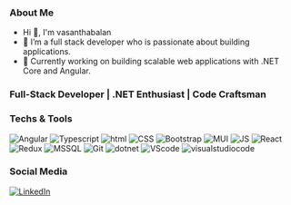 
### About Me
- Hi 👋, I'm vasanthabalan
- 👀 I’m a full stack developer who is passionate about building applications.
- 🔭 Currently working on building scalable web applications with .NET Core and Angular.

### Full-Stack Developer | .NET Enthusiast | Code Craftsman


###  Techs & Tools
![Angular](https://img.shields.io/badge/Angular-0F0F11.svg?style=for-the-badge&logo=Angular&logoColor=white)
![Typescript](https://img.shields.io/badge/TypeScript-007ACC?style=for-the-badge&logo=typescript&logoColor=white)
![html](https://img.shields.io/badge/HTML5-E34F26.svg?style=for-the-badge&logo=HTML5&logoColor=white)
![CSS](https://img.shields.io/badge/CSS3-1572B6.svg?style=for-the-badge&logo=CSS3&logoColor=white)
![Bootstrap](https://img.shields.io/badge/Bootstrap-7952B3.svg?style=for-the-badge&logo=Bootstrap&logoColor=white)
![MUI](https://img.shields.io/badge/MUI-007FFF.svg?style=for-the-badge&logo=MUI&logoColor=white)
![JS](https://img.shields.io/badge/JavaScript-F7DF1E.svg?style=for-the-badge&logo=JavaScript&logoColor=black)
![React](https://img.shields.io/badge/React-61DAFB.svg?style=for-the-badge&logo=React&logoColor=black)
![Redux](https://img.shields.io/badge/Redux-764ABC.svg?style=for-the-badge&logo=Redux&logoColor=white)
![MSSQL](https://img.shields.io/badge/Microsoft%20SQL%20Server-CC2927.svg?style=for-the-badge&logo=Microsoft-SQL-Server&logoColor=white)
![Git](https://img.shields.io/badge/Git-F05032.svg?style=for-the-badge&logo=Git&logoColor=white)
![dotnet](https://img.shields.io/badge/.NET-512BD4.svg?style=for-the-badge&logo=dotnet&logoColor=white)
![VScode](https://img.shields.io/badge/VSCode-0078D4?style=for-the-badge&logo=visual%20studio%20code&logoColor=white)
![visualstudiocode](https://img.shields.io/badge/Visual_Studio-5C2D91?style=for-the-badge&logo=visual%20studio&logoColor=white)

### Social Media
[![LinkedIn](https://img.shields.io/badge/LinkedIn-0077B5?style=for-the-badge&logo=linkedin&logoColor=white)](https://www.linkedin.com/in/vasanthabalan-m)
